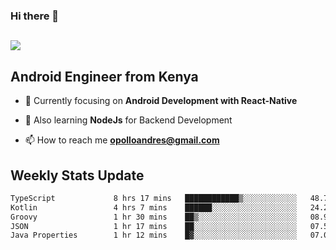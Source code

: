 ### Hi there 👋
<h2 align="left"><img src="https://readme-typing-svg.herokuapp.com?color=000000&lines=I'm+Andrew+Opollo😊;Welcome+to+my+Github😜"> </h2>

## Android Engineer from Kenya


- 🌱 Currently focusing on **Android Development with React-Native**

- 🔭 Also learning **NodeJs** for Backend Development

- 📫 How to reach me **opolloandres@gmail.com**


## Weekly Stats Update
<!--START_SECTION:waka-->

```txt
TypeScript             8 hrs 17 mins   ████████████▒░░░░░░░░░░░░   48.77 %
Kotlin                 4 hrs 7 mins    ██████░░░░░░░░░░░░░░░░░░░   24.28 %
Groovy                 1 hr 30 mins    ██▒░░░░░░░░░░░░░░░░░░░░░░   08.92 %
JSON                   1 hr 17 mins    ██░░░░░░░░░░░░░░░░░░░░░░░   07.59 %
Java Properties        1 hr 12 mins    █▓░░░░░░░░░░░░░░░░░░░░░░░   07.09 %
```

<!--END_SECTION:waka-->



